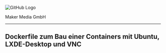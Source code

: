 ![GitHub Logo](http://www.heise.de/make/icons/make_logo.png)

Maker Media GmbH

***

## Dockerfile zum Bau einer Containers mit Ubuntu, LXDE-Desktop und VNC
